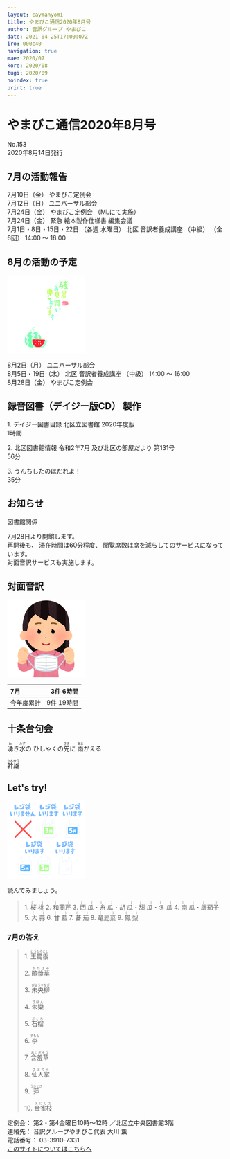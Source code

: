 ```yaml
---
layout: caymanyomi
title: やまびこ通信2020年8月号
author: 音訳グループ やまびこ
date: 2021-04-25T17:00:07Z
iro: 000c40
navigation: true
mae: 2020/07
kore: 2020/08
tugi: 2020/09
noindex: true
print: true
---
```

   


# <span data-dur="4.487" data-begin="2.750" id="xmri_0001">やまびこ通信2020年8月号</span>

<span data-dur="2.845" data-begin="7.237" id="xmri_0002">No.153</span>  
<span data-dur="5.083" data-begin="10.082" id="xmri_0003">2020年8月14日発行</span>

## <span data-dur="3.616" data-begin="20.801" id="xmri_0006">7月の活動報告</span>

<span data-dur="2.341" data-begin="24.417" id="xmri_0007">7月10日（金）</span>
<span data-dur="2.671" data-begin="26.758" id="xmri_0008">やまびこ定例会</span>  
<span data-dur="2.622" data-begin="29.429" id="xmri_0009">7月12日（日）</span>
<span data-dur="2.658" data-begin="32.051" id="xmri_000A">ユニバーサル部会</span>  
<span data-dur="2.773" data-begin="34.709" id="xmri_000B">7月24日（金）</span>
<span data-dur="1.821" data-begin="37.482" id="xmri_000C">やまびこ定例会</span>
<span data-dur="3.169" data-begin="39.303" id="xmri_000D">（MLにて実施）</span>  
<span data-dur="2.773" data-begin="42.472" id="xmri_000E">7月24日（金）</span>
<span data-dur="5.619" data-begin="45.245" id="xmri_000F">緊急 絵本製作仕様書 編集会議</span>  
<span data-dur="4.723" data-begin="50.864" id="xmri_0010">7月1日・8日・15日・22日</span>
<span data-dur="2.132" data-begin="55.587" id="xmri_0011">（各週 水曜日）</span>
<span data-dur="2.834" data-begin="57.719" id="xmri_0012">北区 音訳者養成講座</span>
<span data-dur="1.306" data-begin="60.553" id="xmri_0013">（中級）</span>
<span data-dur="1.491" data-begin="61.859" id="xmri_0014">（全6回）</span>
<span data-dur="4.406" data-begin="63.350" id="xmri_0015">14:00 ～ 16:00</span>

## <span data-dur="3.671" data-begin="67.756" id="xmri_0016">8月の活動の予定</span>

<img class="migi" src="media/08/cut1.png" alt="" />


<span data-dur="2.392" data-begin="71.427" id="xmri_0017">8月2日（月）</span>
<span data-dur="2.659" data-begin="73.819" id="xmri_0018">ユニバーサル部会</span>  
<span data-dur="3.552" data-begin="76.478" id="xmri_0019">8月5日・19日（水）</span>
<span data-dur="2.834" data-begin="80.030" id="xmri_001A">北区 音訳者養成講座</span>
<span data-dur="1.306" data-begin="82.864" id="xmri_001B">（中級）</span>
<span data-dur="3.006" data-begin="84.170" id="xmri_001C">14:00 ～ 16:00</span>  
<span data-dur="2.898" data-begin="87.176" id="xmri_001D">8月28日（金）</span>
<span data-dur="4.071" data-begin="90.074" id="xmri_001E">やまびこ定例会</span>

## <span data-dur="5.043" data-begin="94.145" id="xmri_001F">録音図書（デイジー版CD） 製作</span>


<span data-dur="0.941" data-begin="101.642" id="xmri_0021">1.</span>
<span data-dur="5.027" data-begin="102.583" id="xmri_0022">デイジー図書目録 北区立図書館 2020年度版</span>  
<span data-dur="2.188" data-begin="107.610" id="xmri_0023">1時間</span>

<span data-dur="0.72" data-begin="109.798" id="xmri_0024">2.</span>
<span data-dur="7.57" data-begin="110.518" id="xmri_0025">北区図書館情報 令和2年7月 及び北区の部屋だより 第131号</span>  
<span data-dur="2.563" data-begin="118.088" id="xmri_0026">56分</span>

<span data-dur="0.968" data-begin="120.651" id="xmri_0027">3.</span>
<span data-dur="2.078" data-begin="121.619" id="xmri_0028">うんちしたのはだれよ！</span>  
<span data-dur="4.032" data-begin="123.697" id="xmri_0029">35分</span>

## <span data-dur="2.417" data-begin="127.729" id="xmri_002A">お知らせ</span>

<span data-dur="2.256" data-begin="130.146" id="xmri_002B">図書館関係</span>

<span data-dur="4.841" data-begin="132.402" id="xmri_002C">7月28日より開館します。</span>  
<span data-dur="1.532" data-begin="137.243" id="xmri_002D">再開後も、</span>
<span data-dur="2.729" data-begin="138.775" id="xmri_002E">滞在時間は60分程度、</span>
<span data-dur="6.056" data-begin="141.504" id="xmri_002F">閲覧席数は席を減らしてのサービスになっています。</span>  
<span data-dur="5.351" data-begin="147.560" id="xmri_0030">対面音訳サービスも実施します。</span>

## <span data-dur="2.887" data-begin="152.911" id="xmri_0031">対面音訳</span>

<img class="migi" src="media/08/cut2.png" alt="" />


<span data-dur="1.316" data-begin="155.798" id="xmri_0032">7月</span>|<span data-dur="2.203" data-begin="157.114" id="xmri_0033">3件 6時間</span>
|:---|---:|
<span data-dur="1.81" data-begin="159.317" id="xmri_0034">今年度累計</span>|<span data-dur="3.874" data-begin="161.127" id="xmri_0035">9件 19時間</span>

## <span data-dur="3.628" data-begin="165.001" id="xmri_0036">十条台句会</span>

<span data-dur="12.023" data-begin="168.629" id="xmri_0037"><ruby>湧<rt>わ</rt></ruby>き<ruby>水<rt>みず</rt></ruby>の
ひしゃくの<ruby>先<rt>さき</rt></ruby>に
<ruby>雨<rt>あま</rt></ruby>がえる</span>

<span data-dur="2.388" data-begin="180.652" id="xmri_003D" class="haigo"><ruby>幹雄<rt>かんゆう</rt></ruby> </span>


## <span data-dur="2.449" data-begin="183.540" id="xmri_003F">Let's try!</span>

<img class="migi" src="media/08/cut3.png" alt="" />


<span data-dur="3.708" data-begin="185.989" id="xmri_0040">読んでみましょう。</span>


<blockquote markdown="1">
1. <ruby>桜桃<rt>（　　　）</rt></ruby>
2. <ruby>和蘭芹<rt>（　　　）</rt></ruby>
3. <ruby>西瓜<rt>（　　　）</rt></ruby>・<ruby>糸瓜<rt>（　　　）</rt></ruby>・<ruby>胡瓜<rt>（　　　）</rt></ruby>・<ruby>甜瓜<rt>（　　　）</rt></ruby>・<ruby>冬瓜<rt>（　　　）</rt></ruby>
4. <ruby>南瓜<rt>（　　　）</rt></ruby>・<ruby>唐茄子<rt>（　　　）</rt></ruby>
5. <ruby>大蒜<rt>（　　　）</rt></ruby>
6. <ruby>甘藍<rt>（　　　）</rt></ruby>
7. <ruby>蕃茄<rt>（　　　）</rt></ruby>
8. <ruby>竜髭菜<rt>（　　　）</rt></ruby>
9. <ruby>鳳梨<rt>（　　　）</rt></ruby>
</blockquote>
 
 
### <span data-dur="2.967" data-begin="193.744" id="xmri_0042">7月の答え</span>

<blockquote markdown="1">
<span data-dur="0.942" data-begin="196.711" id="xmri_0043">1.</span>
<span data-dur="1.877" data-begin="197.653" id="xmri_0044"><ruby>玉蜀黍<rt>とうもろこし</rt></ruby></span>

<span data-dur="0.72" data-begin="199.530" id="xmri_0045">2.</span>
<span data-dur="1.753" data-begin="200.250" id="xmri_0046"><ruby>酢漿草<rt>かたばみ</rt></ruby></span>

<span data-dur="0.968" data-begin="202.003" id="xmri_0047">3.</span>
<span data-dur="2.055" data-begin="202.971" id="xmri_0048"><ruby>未央柳<rt>びようやなぎ</rt></ruby></span>

<span data-dur="0.898" data-begin="205.026" id="xmri_0049">4.</span>
<span data-dur="1.663" data-begin="205.924" id="xmri_004A"><ruby>朱欒<rt>ざぼん</rt></ruby></span>

<span data-dur="0.776" data-begin="207.587" id="xmri_004B">5.</span>
<span data-dur="1.603" data-begin="208.363" id="xmri_004C"><ruby>石榴<rt>ざくろ</rt></ruby></span>

<span data-dur="0.946" data-begin="209.966" id="xmri_004D">6.</span>
<span data-dur="1.695" data-begin="210.912" id="xmri_004E"><ruby>李<rt>すもも</rt></ruby></span>

<span data-dur="0.917" data-begin="212.607" id="xmri_004F">7.</span>
<span data-dur="1.853" data-begin="213.524" id="xmri_0050"><ruby>含羞草<rt>おじぎそう</rt></ruby></span>

<span data-dur="0.95" data-begin="215.377" id="xmri_0051">8.</span>
<span data-dur="1.745" data-begin="216.327" id="xmri_0052"><ruby>仙人掌<rt>さぼてん</rt></ruby></span>

<span data-dur="0.896" data-begin="218.072" id="xmri_0053">9.</span>
<span data-dur="1.7" data-begin="218.968" id="xmri_0054"><ruby>萍<rt>うきくさ</rt></ruby></span>

<span data-dur="0.909" data-begin="220.668" id="xmri_0055">10.</span>
<span data-dur="2.762" data-begin="221.577" id="xmri_0056"><ruby>金雀枝<rt>えにしだ</rt></ruby></span>
</blockquote>


<span data-dur="1.278" data-begin="224.339" id="xmri_0057">定例会：</span>
<span data-dur="3.662" data-begin="225.617" id="xmri_0058">第2・第4金曜日10時～12時</span>
<span data-dur="3.406" data-begin="229.279" id="xmri_0059">／北区立中央図書館3階</span>  
<span data-dur="1.54" data-begin="232.685" id="xmri_005A">連絡先：</span>
<span data-dur="4.346" data-begin="234.225" id="xmri_005B">音訳グループやまびこ代表 大川 薫</span>  
<span data-dur="1.652" data-begin="238.571" id="xmri_005C">電話番号：</span>
<span data-dur="4.791" data-begin="240.223" id="xmri_005D">03-3910-7331</span>  
<a href="mailto:ymbk2016ml@gmail.com?Subject=やまびこウェブサイトについて" data-dur="6.205" data-begin="245.014" id="xmri_005E">このサイトについてはこちらへ</a>

